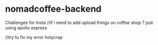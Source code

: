 # nomadcoffee-backend

Challenges for Insta
//if i need to add upload things on coffee shop ? just using apollo express

//try to fix my error holycrap

